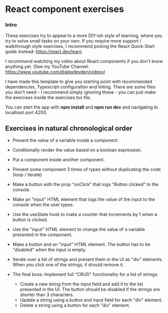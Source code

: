 # React component exercises

### Intro
These exercises try to appeal to a more DIY-ish style of learning, where you try to solve small tasks on your own. 
If you require more support / walkthrough style exercises, I recommend picking the React Quick-Start guide instead: https://react.dev/learn

I recommend watching my video about React components if you don't know anything yet. (See my YouTube Channel: https://www.youtube.com/@alexdevden/videos)

I have made this template to give you starting point with recommended dependencies, Typescript configuration and linting.
There are some files you don't need - I recommend simply ignoring these - you can just make the exercises inside the exercises.tsx file.

You can start the app with **npm install** and **npm run dev** and navigating to localhost port 4200.

## Exercises in natural chronological order 
- Present the value of a variable inside a component.
- Conditionally render the value based on a boolean expression.
- Put a component inside another component.
- Present some component 3 times of types without duplicating the code (loop / iterate)
- Make a button with the prop "onClick" that logs "Button clicked" to the console.
- Make an "input" HTML element that logs the value of the input to the console when the user types.
- Use the useState hook to make a counter that increments by 1 when a button is clicked.
- Use the "input" HTML element to change the value of a variable presented in the component.
- Make a button and an "input" HTML element. The button has to be "disabled" when the input is empty.
- Iterate over a list of strings and present them in the UI as "div" elements. When you click one of the strings, it should remove it.

- The final boss: Implement full "CRUD" functionality for a list of strings.
  - Create a new string from the input field and add it to the list presented in the UI. The button should be disabled if the strings are shorter than 3 characters.
  - Update a string using a button and input field for each "div" element.
  - Delete a string using a button for each "div" element.
